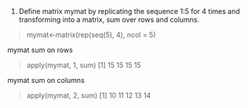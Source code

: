 1. Define matrix mymat by replicating the sequence 1:5 for 4 times and transforming into a matrix, sum over rows and columns.

> mymat<-matrix(rep(seq(5), 4), ncol = 5)

mymat sum on rows
> apply(mymat, 1, sum)
[1] 15 15 15 15

mymat sum on columns
> apply(mymat, 2, sum)
[1] 10 11 12 13 14
